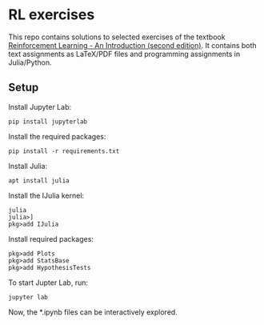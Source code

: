 # RL exercises

This repo contains solutions to selected exercises of the textbook [Reinforcement Learning - An Introduction (second edition)](http://incompleteideas.net/book/the-book.html). It contains both text assignments as LaTeX/PDF files and programming assignments in Julia/Python.

## Setup

Install Jupyter Lab:

`pip install jupyterlab`

Install the required packages:

`pip install -r requirements.txt`

Install Julia:

`apt install julia`

Install the IJulia kernel: 

```
julia
julia>]
pkg>add IJulia
```
Install required packages:

```
pkg>add Plots
pkg>add StatsBase
pkg>add HypothesisTests
```

To start Jupter Lab, run:

`jupyter lab`

Now, the *.ipynb files can be interactively explored.

